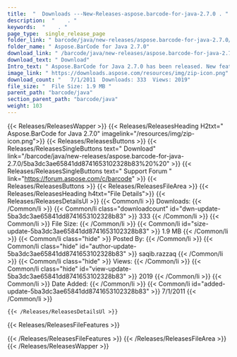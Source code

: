 ```yaml
---
title:  "  Downloads ---New-Releases-aspose.barcode-for-java-2.7.0 . " 
description:  "    . " 
keywords:  "    . " 
page_type:  single_release_page
folder_link: " barcode/java/new-releases/aspose.barcode-for-java-2.7.0/"
folder_name: " Aspose.BarCode for Java 2.7.0"
download_link: " /barcode/java/new-releases/aspose.barcode-for-java-2.7.0/5ba3dc3ae65841dd8741653102328b83"
download_text: " Download"
Intro_text: " Aspose.BarCode for Java 2.7.0 has been released. New features and bug fixes prov..."
image_link: " https://downloads.aspose.com/resources/img/zip-icon.png"
download_count: "   7/1/2011  Downloads: 333  Views: 2019"
file_size: "  File Size: 1.9 MB "
parent_path: "barcode/java"
section_parent_path: "barcode/java"
weight: 103 
---
```


{{< Releases/ReleasesWapper >}}
  {{< Releases/ReleasesHeading H2txt=" Aspose.BarCode for Java 2.7.0" imagelink="/resources/img/zip-icon.png">}}
  {{< Releases/ReleasesButtons >}}
    {{< Releases/ReleasesSingleButtons text=" Download" link="/barcode/java/new-releases/aspose.barcode-for-java-2.7.0/5ba3dc3ae65841dd8741653102328b83%20%20" >}}
    {{< Releases/ReleasesSingleButtons text=" Support Forum " link="https://forum.aspose.com/c/barcode" >}}
  {{< Releases/ReleasesButtons >}}
  {{< Releases/ReleasesFileArea >}}
    {{< Releases/ReleasesHeading h4txt="File Details">}}
    {{< Releases/ReleasesDetailsUl >}}
            {{< Common/li  >}} Downloads: {{< /Common/li >}} 
      {{< Common/li class="downloadcount" id="dwn-update-5ba3dc3ae65841dd8741653102328b83" >}} 333 {{< /Common/li >}} 
      {{< Common/li  >}} File Size: {{< /Common/li >}} 
      {{< Common/li id="size-update-5ba3dc3ae65841dd8741653102328b83" >}} 1.9 MB {{< /Common/li >}} 
      {{< Common/li  class="hide" >}} Posted By: {{< /Common/li >}} 
      {{< Common/li class="hide" id="author-update-5ba3dc3ae65841dd8741653102328b83" >}} saqib.razzaq {{< /Common/li >}} 
      {{< Common/li class="hide"  >}} Views: {{< /Common/li >}} 
      {{< Common/li class="hide" id="view-update-5ba3dc3ae65841dd8741653102328b83" >}} 2019 {{< /Common/li >}} 
      {{< Common/li  >}} Date Added: {{< /Common/li >}} 
      {{< Common/li id="added-update-5ba3dc3ae65841dd8741653102328b83" >}} 7/1/2011 {{< /Common/li >}} 

    {{< /Releases/ReleasesDetailsUl >}}

  {{< Releases/ReleasesFileFeatures >}}
      
  {{< /Releases/ReleasesFileFeatures >}}
 {{< /Releases/ReleasesFileArea >}}
{{< /Releases/ReleasesWapper >}}


